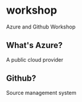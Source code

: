 # workshop
Azure and Github Workshop
## What's Azure?
A public cloud provider
## Github?
Source management system
